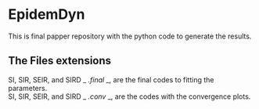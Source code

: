 # EpidemDyn
This is final papper repository with the python code to generate the results.

## The Files extensions
SI, SIR, SEIR, and SIRD _ _.final_ _, are the final codes to fitting the parameters.  
SI, SIR, SEIR, and SIRD _ _.conv_ _, are the codes with the convergence plots.






